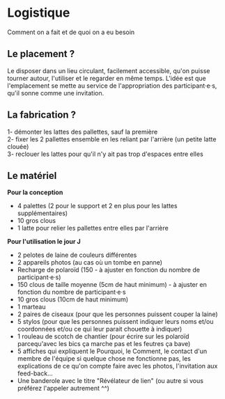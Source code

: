 # Logistique
Comment on a fait et de quoi on a eu besoin

## Le placement ?  
Le disposer dans un lieu circulant, facilement accessible, qu'on puisse tourner autour, l'utiliser et le regarder en même temps.
L'idée est que l'emplacement se mette au service de l'appropriation des participant·e·s, qu'il sonne comme une invitation.

## La fabrication ?  
1- démonter les lattes des pallettes, sauf la première  
2- fixer les 2 pallettes ensemble en les reliant par l'arrière (un petite latte clouée)  
3- reclouer les lattes pour qu'il n'y ait pas trop d'espaces entre elles

## Le matériel 
**Pour la conception**
- 4 palettes (2 pour le support et 2 en plus pour les lattes supplémentaires)  
- 10 gros clous
- 1 latte pour relier les pallettes entre elles par l'arrière

**Pour l'utilisation le jour J**
- 2 pelotes de laine de couleurs différentes  
- 2 appareils photos (au cas où un tombe en panne)  
- Recharge de polaroïd (150 - à ajuster en fonction du nombre de participant·e·s)  
- 150 clous de taille moyenne (5cm de haut minimum) - à ajuster en fonction du nombre de participant·e·s   
- 10 gros clous (10cm de haut minimum)  
- 1 marteau  
- 2 paires de ciseaux (pour que les personnes puissent couper la laine)  
- 5 stylos (pour que les personnes puissent indiquer leurs noms et/ou coordonnées et/ou ce qui leur parait chouette à indiquer)  
- 1 rouleau de scotch de chantier (pour écrire sur les polaroïd parcequ'avec les bics ça marche pas et les feutres ça bave)  
- 5 affiches qui expliquent le Pourquoi, le Comment, le contact d'un membre de l'équipe si quelque chose ne fonctionne pas, les explications de ce qu'on compte faire avec les photos, l'invitation aux feed-back...  
- Une banderole avec le titre "Révélateur de lien" (ou autre si vous préférez l'appeler autrement ^^)  






